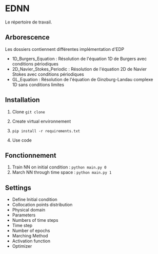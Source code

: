 # EDNN
Le répertoire de travail.

## Arborescence
Les dossiers contiennent différentes implémentation d'EDP
- 1D_Burgers_Equation : Résolution de l'équation 1D de Burgers avec conditions périodiques
- 2D_Navier_Stokes_Periodic : Résolution de l'équation 2D de Navier Stokes avec conditions périodiques
- GL_Equation : Résolution de l'équation de Ginzburg-Landau complexe 1D sans conditions limites

## Installation
1. Clone 
`git clone`

2. Create virtual environnement

3. `pip install -r requirements.txt`

4. Use code

## Fonctionnement
1. Train NN on initial condition : `python main.py 0`
2. March NN through time space : `python main.py 1`

## Settings

- Define Initial condition
- Collocation points distribution
- Physical domain
- Parameters
- Numbers of time steps
- Time step
- Number of epochs
- Marching Method
- Activation function
- Optimizer